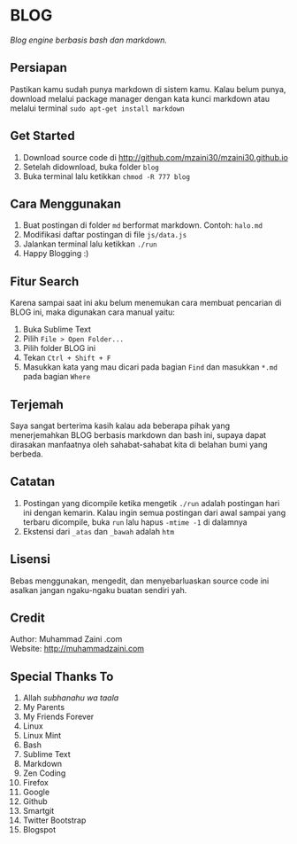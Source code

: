 # BLOG

_Blog engine berbasis bash dan markdown._

## Persiapan

Pastikan kamu sudah punya markdown di sistem kamu. Kalau belum punya, download melalui package manager dengan kata kunci markdown atau melalui terminal `sudo apt-get install markdown`

## Get Started

1. Download source code di <http://github.com/mzaini30/mzaini30.github.io>
2. Setelah didownload, buka folder `blog`
3. Buka terminal lalu ketikkan `chmod -R 777 blog`

## Cara Menggunakan

1. Buat postingan di folder `md` berformat markdown. Contoh: `halo.md`
2. Modifikasi daftar postingan di file `js/data.js`
3. Jalankan terminal lalu ketikkan `./run`
4. Happy Blogging :)

## Fitur Search

Karena sampai saat ini aku belum menemukan cara membuat pencarian di BLOG ini, maka digunakan cara manual yaitu:

1. Buka Sublime Text
2. Pilih `File > Open Folder...`
3. Pilih folder BLOG ini
4. Tekan `Ctrl + Shift + F`
5. Masukkan kata yang mau dicari pada bagian `Find` dan masukkan `*.md` pada bagian `Where`

## Terjemah

Saya sangat berterima kasih kalau ada beberapa pihak yang menerjemahkan BLOG berbasis markdown dan bash ini, supaya dapat dirasakan manfaatnya oleh sahabat-sahabat kita di belahan bumi yang berbeda.

## Catatan

1. Postingan yang dicompile ketika mengetik `./run` adalah postingan hari ini dengan kemarin. Kalau ingin semua postingan dari awal sampai yang terbaru dicompile, buka `run` lalu hapus `-mtime -1` di dalamnya
2. Ekstensi dari `_atas` dan `_bawah` adalah `htm`

## Lisensi

Bebas menggunakan, mengedit, dan menyebarluaskan source code ini asalkan jangan ngaku-ngaku buatan sendiri yah.

## Credit

Author: Muhammad Zaini .com <br>
Website: <http://muhammadzaini.com>

## Special Thanks To

1. Allah _subhanahu wa taala_
2. My Parents
3. My Friends Forever
4. Linux
5. Linux Mint
6. Bash
7. Sublime Text
8. Markdown
9. Zen Coding
10. Firefox
11. Google
12. Github
13. Smartgit
14. Twitter Bootstrap
15. Blogspot